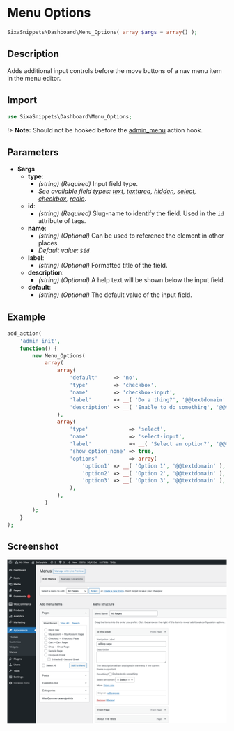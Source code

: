 # Menu Options

```php
SixaSnippets\Dashboard\Menu_Options( array $args = array() );
```

## Description

Adds additional input controls before the move buttons of a nav menu item in the menu editor.

## Import

```php 
use SixaSnippets\Dashboard\Menu_Options;
```

!> **Note:** Should not be hooked before the [admin_menu](http://developer.wordpress.org/reference/hooks/admin_menu/) action hook.

## Parameters

- **$args**
    - **type**:
        - *(string) (Required)* Input field type.
        - *See available field types: [text](dashboard/fields/text-field.md), [textarea](dashboard/fields/textarea-field.md), [hidden](dashboard/fields/hidden-field.md), [select](dashboard/fields/select-field.md), [checkbox](dashboard/fields/checkbox-field.md), [radio](dashboard/fields/radio-field.md).*
    - **id**:
        - *(string) (Required)* Slug-name to identify the field. Used in the `id` attribute of tags.
    - **name**:
        - *(string) (Optional)* Can be used to reference the element in other places.
        - *Default value: `$id`*
    - **label**:
        - *(string) (Optional)* Formatted title of the field.
    - **description**:
        - *(string) (Optional)* A help text will be shown below the input field.
    - **default**:
        - *(string) (Optional)* The default value of the input field.

## Example

```php
add_action(
	'admin_init',
	function() {
		new Menu_Options(
			array(
				array(
					'default'     => 'no',
					'type'        => 'checkbox',
					'name'        => 'checkbox-input',
					'label'       => __( 'Do a thing?', '@@textdomain' ),
					'description' => __( 'Enable to do something', '@@textdomain' ),
				),
				array(
                    'type'             => 'select',
					'name'             => 'select-input',
					'label'            => __( 'Select an option?', '@@textdomain' ),
					'show_option_none' => true,
					'options'          => array(
						'option1' => __( 'Option 1', '@@textdomain' ),
						'option2' => __( 'Option 2', '@@textdomain' ),
						'option3' => __( 'Option 3', '@@textdomain' ),
					),
				),
			)
		);
	}
);
```

## Screenshot

![](../assets/menu-options.png ':size=30%')